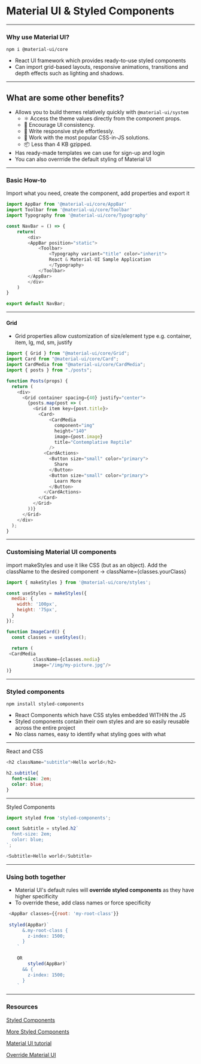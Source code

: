 # Material UI & Styled Components

---

### Why use Material UI?

```
npm i @material-ui/core

```

- React UI framework which provides ready-to-use styled components
- Can import grid-based layouts, responsive animations, transitions and depth effects such as lighting and shadows.

---

## What are some other benefits?
* Allows you to build themes relatively quickly with ```@material-ui/system```
    * ⚛️ Access the theme values directly from the component props.
    * 🦋 Encourage UI consistency.
    * 🌈 Write responsive style effortlessly.
    * 💅 Work with the most popular CSS-in-JS solutions.
    * 📦 Less than 4 KB gzipped.
* Has ready-made templates we can use for sign-up and login
* You can also overrride the default styling of Material UI


---

### Basic How-to
Import what you need, create the component, add properties and export it

```javascript
import AppBar from '@material-ui/core/AppBar'
import Toolbar from '@material-ui/core/Toolbar'
import Typography from '@material-ui/core/Typography'

const NavBar = () => {
    return(
        <div>
        <AppBar position="static">
            <Toolbar>
                <Typography variant="title" color="inherit">
                React & Material-UI Sample Application
                </Typography>
            </Toolbar>
        </AppBar>
        </div>
    )
}

export default NavBar;
```

---

#### Grid
- Grid properties allow customization of size/element type e.g. container, item, lg, md, sm, justify 

```javascript
import { Grid } from "@material-ui/core/Grid";
import Card from "@material-ui/core/Card";
import CardMedia from "@material-ui/core/CardMedia";
import { posts } from "./posts";

function Posts(props) {
  return (
    <div>
      <Grid container spacing={40} justify="center">
        {posts.map(post => (
          <Grid item key={post.title}>
            <Card>
                <CardMedia
                  component="img"
                  height="140"
                  image={post.image}
                  title="Contemplative Reptile"
                />
              <CardActions>
                <Button size="small" color="primary">
                  Share
                </Button>
                <Button size="small" color="primary">
                  Learn More
                </Button>
              </CardActions>
            </Card>
          </Grid>
        ))}
      </Grid>
    </div>
  );
}
```

---

### Customising Material UI components

import makeStyles and use it like CSS (but as an object). Add the className to the desired component -> className={classes.yourClass}

```javascript
import { makeStyles } from '@material-ui/core/styles';

const useStyles = makeStyles({
  media: {
    width: '100px',
    height: '75px',
  }
});

function ImageCard() {
  const classes = useStyles();
  
  return (
 <CardMedia
          className={classes.media}
          image="/img/my-picture.jpg"/>
)}
```





---

### Styled components
```
npm install styled-components
```

- React Components which have CSS styles embedded WITHIN the JS
- Styled components contain their own styles and are so easily reusable across the entire project
- No class names, easy to identify what styling goes with what

---

React and CSS

```javascript
<h2 className="subtitle">Hello world</h2>
```

```css
h2.subtitle{
  font-size: 2em;
  color: blue;
}
```

---

Styled Components

```javascript
import styled from 'styled-components';

const Subtitle = styled.h2`
  font-size: 2em;
  color: blue;
`;

<Subtitle>Hello world</Subtitle>
```

---

### Using both together

- Material UI's default rules will **override styled components** as they have higher specificity
- To override these, add class names or force specificity

```javascript
 <AppBar classes={{root: 'my-root-class'}}
 
 styled(AppBar)`
      &.my-root-class {
        z-index: 1500;
      }
    `
    
    OR
        styled(AppBar)`
      && {
        z-index: 1500;
      }
    `
```


---

### Resources

[Styled Components](https://medium.com/styled-components/how-styled-components-works-618a69970421)

[More Styled Components](https://medium.com/styled-components/styled-components-getting-started-c9818acbcbbd)

[Material UI tutorial](https://reactgo.com/material-ui-react-tutorial/)

[Override Material UI](https://levelup.gitconnected.com/material-ui-styled-components-fff4d345fb07)
